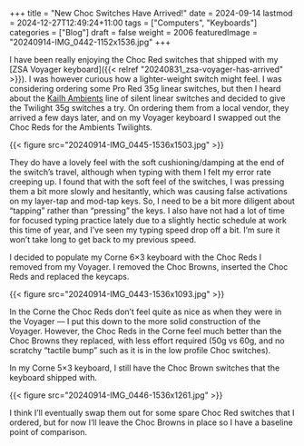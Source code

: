 +++
title = "New Choc Switches Have Arrived!"
date = 2024-09-14
lastmod = 2024-12-27T12:49:24+11:00
tags = ["Computers", "Keyboards"]
categories = ["Blog"]
draft = false
weight = 2006
featuredImage = "20240914-IMG_0442-1152x1536.jpg"
+++

I have been really enjoying the Choc Red switches that shipped with my [ZSA Voyager keyboard]({{< relref "20240831_zsa-voyager-has-arrived" >}}). I was however curious how a lighter-weight switch might feel. I was considering ordering some Pro Red 35g linear switches, but then I heard about the [Kailh Ambients](https://keebd.com/products/ambients-silent-linear-twilight-choc-switches) line of silent linear switches and decided to give the Twilight 35g switches a try. On ordering them from a local vendor, they arrived a few days later, and on my Voyager keyboard I swapped out the Choc Reds for the Ambients Twilights.

{{< figure src="20240914-IMG_0445-1536x1503.jpg" >}}

They do have a lovely feel with the soft cushioning/damping at the end of the switch’s travel, although when typing with them I felt my error rate creeping up. I found that with the soft feel of the switches, I was pressing them a bit more slowly and hesitantly, which was causing false activations on my layer-tap and mod-tap keys. So, I need to be a bit more diligent about “tapping” rather than “pressing” the keys. I also have not had a lot of time for focused typing practice lately due to a slightly hectic schedule at work this time of year, and I’ve seen my typing speed drop off a bit. I’m sure it won’t take long to get back to my previous speed.

I decided to populate my Corne 6×3 keyboard with the Choc Reds I removed from my Voyager. I removed the Choc Browns, inserted the Choc Reds and replaced the keycaps.

{{< figure src="20240914-IMG_0443-1536x1093.jpg" >}}

In the Corne the Choc Reds don’t feel quite as nice as when they were in the Voyager — I put this down to the more solid construction of the Voyager. However, the Choc Reds in the Corne feel much better than the Choc Browns they replaced, with less effort required (50g vs 60g, and no scratchy “tactile bump” such as it is in the low profile Choc switches).

In my Corne 5×3 keyboard, I still have the Choc Brown switches that the keyboard shipped with.

{{< figure src="20240914-IMG_0446-1536x1261.jpg" >}}

I think I’ll eventually swap them out for some spare Choc Red switches that I ordered, but for now I’ll leave the Choc Browns in place so I have a baseline point of comparison.
